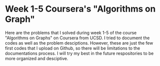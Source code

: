 # Week 1-5 Coursera's "Algorithms on Graph"

Here are the problems that I solved during week 1-5 of the course "Algorithms on Graphs" on Coursera from UCSD. I tried to document the codes as well as the problem desciptions. However, these are just the few first codes that I upload on Github, so there will be limitations to the documentations process. I will try my best in the future respositories to be more organized and desciptive.
